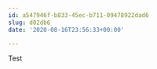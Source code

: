 ```yaml
---
id: a547946f-b833-45ec-b711-09478922dad6
slug: d02db6
date: '2020-08-16T23:56:33+00:00'

---
```


Test
